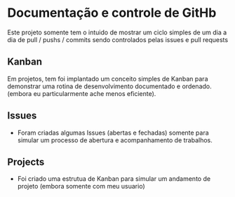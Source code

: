 # Documentação e controle de GitHb
Este projeto somente tem o intuido de mostrar um ciclo simples de um dia a dia de pull / pushs / commits sendo controlados pelas issues e pull requests

## Kanban
Em projetos, tem foi implantado um conceito simples de Kanban para demonstrar uma rotina de desenvolvimento documentado e ordenado. (embora eu particularmente ache menos eficiente).

## Issues 
* Foram criadas algumas Issues (abertas e fechadas) somente para simular um processo de abertura e acompanhamento de trabalhos.

## Projects 
* Foi criado uma estrutua de Kanban para simular um andamento de projeto (embora somente com meu usuario)
